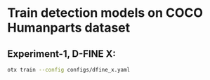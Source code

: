 # Train detection models on COCO Humanparts dataset

## Experiment-1, D-FINE X:

```bash
otx train --config configs/dfine_x.yaml
```